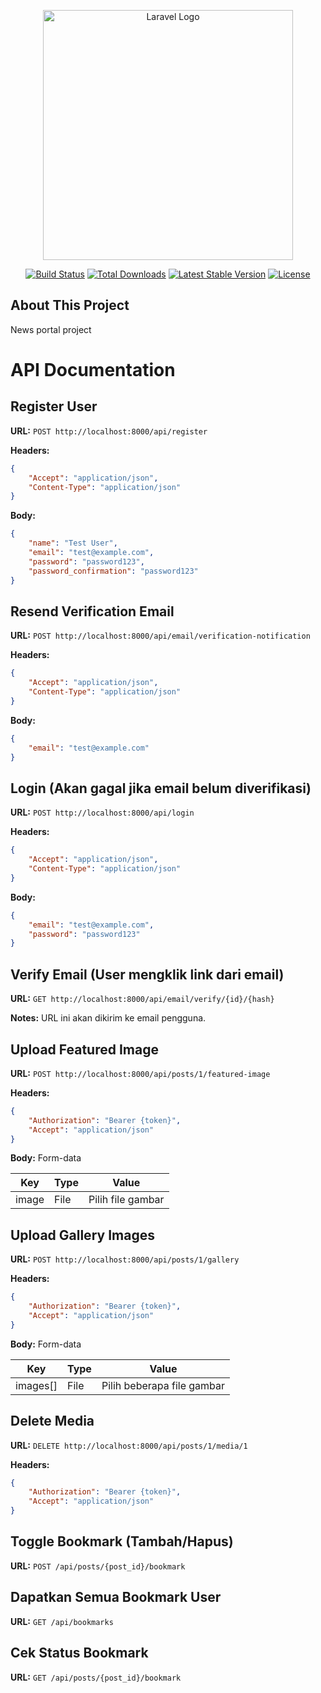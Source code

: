 <p align="center"><a href="https://laravel.com" target="_blank"><img src="https://raw.githubusercontent.com/laravel/art/master/logo-lockup/5%20SVG/2%20CMYK/1%20Full%20Color/laravel-logolockup-cmyk-red.svg" width="400" alt="Laravel Logo"></a></p>

<p align="center">
<a href="https://github.com/laravel/framework/actions"><img src="https://github.com/laravel/framework/workflows/tests/badge.svg" alt="Build Status"></a>
<a href="https://packagist.org/packages/laravel/framework"><img src="https://img.shields.io/packagist/dt/laravel/framework" alt="Total Downloads"></a>
<a href="https://packagist.org/packages/laravel/framework"><img src="https://img.shields.io/packagist/v/laravel/framework" alt="Latest Stable Version"></a>
<a href="https://packagist.org/packages/laravel/framework"><img src="https://img.shields.io/packagist/l/laravel/framework" alt="License"></a>
</p>

## About This Project

News portal project

# API Documentation

## Register User

**URL:** `POST http://localhost:8000/api/register`

**Headers:**

```json
{
    "Accept": "application/json",
    "Content-Type": "application/json"
}
```

**Body:**

```json
{
    "name": "Test User",
    "email": "test@example.com",
    "password": "password123",
    "password_confirmation": "password123"
}
```

## Resend Verification Email

**URL:** `POST http://localhost:8000/api/email/verification-notification`

**Headers:**

```json
{
    "Accept": "application/json",
    "Content-Type": "application/json"
}
```

**Body:**

```json
{
    "email": "test@example.com"
}
```

## Login (Akan gagal jika email belum diverifikasi)

**URL:** `POST http://localhost:8000/api/login`

**Headers:**

```json
{
    "Accept": "application/json",
    "Content-Type": "application/json"
}
```

**Body:**

```json
{
    "email": "test@example.com",
    "password": "password123"
}
```

## Verify Email (User mengklik link dari email)

**URL:** `GET http://localhost:8000/api/email/verify/{id}/{hash}`

**Notes:** URL ini akan dikirim ke email pengguna.

## Upload Featured Image

**URL:** `POST http://localhost:8000/api/posts/1/featured-image`

**Headers:**

```json
{
    "Authorization": "Bearer {token}",
    "Accept": "application/json"
}
```

**Body:** Form-data

| Key   | Type | Value             |
| ----- | ---- | ----------------- |
| image | File | Pilih file gambar |

## Upload Gallery Images

**URL:** `POST http://localhost:8000/api/posts/1/gallery`

**Headers:**

```json
{
    "Authorization": "Bearer {token}",
    "Accept": "application/json"
}
```

**Body:** Form-data

| Key      | Type | Value                      |
| -------- | ---- | -------------------------- |
| images[] | File | Pilih beberapa file gambar |

## Delete Media

**URL:** `DELETE http://localhost:8000/api/posts/1/media/1`

**Headers:**

```json
{
    "Authorization": "Bearer {token}",
    "Accept": "application/json"
}
```

## Toggle Bookmark (Tambah/Hapus)

**URL:** `POST /api/posts/{post_id}/bookmark`

## Dapatkan Semua Bookmark User

**URL:** `GET /api/bookmarks`

## Cek Status Bookmark

**URL:** `GET /api/posts/{post_id}/bookmark`
